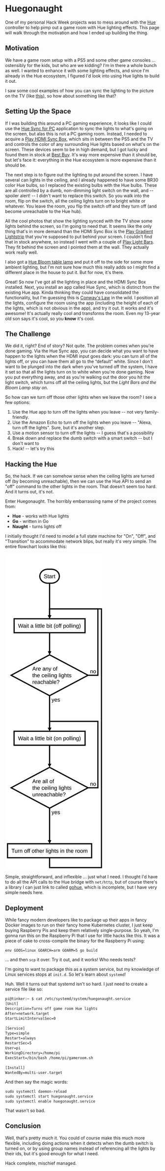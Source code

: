 # Huegonaught

One of my personal Hack Week projects was to mess around with the [Hue](https://www.philips-hue.com/en-us) controller to help pimp out a game room with Hue lighting effects. This page will walk through the motivation and how I ended up building the thing.

## Motivation

We have a game room setup with a PS5 and some other game consoles ... ostensibly for the kids, but who are we kidding? I'm in there a whole bunch as well. I wanted to enhance it with some lighting effects, and since I'm already in the Hue ecosystem, I figured I'd look into using Hue lights to build it out.

I saw some cool examples of how you can sync the lighting to the picture on the TV (like [this](https://www.philips-hue.com/en-us/explore-hue/propositions/entertainment/sync-with-tv)), so how about something like that?

## Setting Up the Space

If I was building this around a PC gaming experience, it looks like I could use the [Hue Sync for PC](https://www.philips-hue.com/en-us/explore-hue/propositions/entertainment/sync-with-pc) application to sync the lights to what's going on the screen, but alas this is not a PC gaming room. Instead, I needed to acquire a [Play HDMI Sync Box](https://www.philips-hue.com/en-us/p/hue-play-hdmi-sync-box-/046677555221), which sits in between the PS5 and the TV and controls the color of any surrounding Hue lights based on what's on the screen. These devices seem to be in high demand, but I got lucky and found them in stock at [Best Buy](https://www.bestbuy.com/site/philips-hue-play-hdmi-sync-box-black/6371722.p?skuId=6371722). It's way more expensive than it should be, but let's face it: everything in the Hue ecosystem is more expensive than it should be.

The next step is to figure out the lighting to put around the screen. I have several can lights in the ceiling, and I already happened to have some BR30 color Hue bulbs, so I replaced the existing bulbs with the Hue bulbs. These are all controlled by a dumb, non-dimming light switch on the wall, and -- spoiler alert! -- I didn't want to replace this switch. So you walk into the room, flip on the switch, all the ceiling lights turn on to bright white or whatever. You leave the room, you flip the switch off and they turn off (and become unreachable to the Hue hub).

All the cool photos that show the lighting synced with the TV show some lights behind the screen, so I'm going to need that. It seems like the only thing that's in more demand than the HDMI Sync Box is the [Play Gradient Lightstrip](https://www.philips-hue.com/en-us/p/hue-white-and-color-ambiance-play-gradient-lightstrip-75-inch/046677560423) that you're supposed to put behind your screen. I couldn't find that in stock anywhere, so instead I went with a couple of [Play Light Bars](https://www.philips-hue.com/en-us/p/hue-white-and-color-ambiance-play-light-bar-double-pack/7820230U7). They fit behind the screen and I pointed them at the wall. They actually work really well.

I also got a [Hue Bloom table lamp](https://www.philips-hue.com/en-us/p/hue-white-and-color-ambiance-bloom-table-lamp/046677560188) and put it off to the side for some more ambient lighting, but I'm not sure how much this really adds so I might find a different place in the house to put it. But for now, it's there.

Great! So now I've got all the lighting in place and the HDMI Sync Box installed. Next, you install an app called Hue Sync, which is distinct from the existing Hue app. Kinda thinking they could have consolidated the functionality, but I'm guessing this is [Conway's Law](https://en.wikipedia.org/wiki/Conway%27s_law) in the wild. I position all the lights, configure the room using the app (including the height of each of the lights, which is not obvious in the app), and try it out. It works and it's awesome! It's actually really cool and transforms the room. Even my 13-year old son says it's cool, so you **know** it's cool.

## The Challenge

We did it, right? End of story? Not quite. The problem comes when you're done gaming. Via the Hue Sync app, you can decide what you want to have happen to the lights when the HDMI input goes dark: you can turn all of the lights off, or you can have them all go to the “default” white. Since I don't want to be plunged into the dark when you've turned off the system, I have it set so that all the lights turn on to white when you're done gaming. Now you put everything away, and as you're walking out the door you hit the light switch, which turns off all the ceiling lights, but the *Light Bars and the Bloom Lamp stay on*.

So how can we turn off those other lights when we leave the room? I see a few options:
1. Use the Hue app to turn off the lights when you leave -- not very family-friendly.
1. Use the Amazon Echo to turn off the lights when you leave -- "Alexa, turn off the lights". Sure, but it's another step.
1. Use a motion sensor to turn off the lights -- I guess that's a possibility
1. Break down and replace the dumb switch with a smart switch -- but I don't want to
1. Hack! -- let's try this

## Hacking the Hue

So, the hack. If we can somehow sense when the ceiling lights are turned off (by becoming unreachable), then we can use the Hue API to send an "off" command to the other lights in the room. That doesn't seem too hard. And it turns out, it's not.

Enter Huegonaught. The horribly embarrassing name of the project comes from:
* **Hue** - works with Hue lights
* **Go** - written in Go
* **Naught** - turns lights off

I initially thought I'd need to model a full state machine for "On", "Off", and "Transition" to accommodate network blips, but really it's very simple. The entire flowchart looks like this:

![Flowchart](flowchart.svg)

Simple, straightforward, and inflexible ... just what I need. I thought I'd have to do all the API calls to the Hue bridge with `net/http`, but of course there's a library I can just link to called [gohue](https://github.com/Collinux/gohue), which is incomplete, but I have very simple needs here.

## Deployment

While fancy modern developers like to package up their apps in fancy Docker images to run on their fancy home Kubernetes cluster, I just keep buying Raspberry Pis and keep them relatively single-purpose. So yeah, I'm gonna run this on the Raspberry Pi that I use for little hacks like this. It was a piece of cake to cross-compile the binary for the Raspberry Pi using:
```
env GOOS=linux GOARCH=arm GOARM=5 go build
```
... and then `scp` it over. Try it out, and it works! Who needs tests?

I'm going to want to package this as a system service, but my knowledge of Linux services stops at `init.d`. So let's learn about `systemd`!

Huh. Well it turns out that systemd isn't so hard. I just need to create a service file like so:
```
pi@tinker:~ $ cat /etc/systemd/system/huegonaught.service
[Unit]
Description=Turns off game room Hue lights
After=network.target
StartLimitIntervalSec=0

[Service]
Type=simple
Restart=always
RestartSec=5
User=pi
WorkingDirectory=/home/pi
ExecStart=/bin/bash /home/pi/gameroom.sh

[Install]
WantedBy=multi-user.target
```
And then say the magic words:
```
sudo systemctl daemon-reload
sudo systemctl start huegonaught.service
sudo systemctl enable huegonaught.service
```
That wasn't so bad.

## Conclusion

Well, that's pretty much it. You could of course make this much more flexible, including doing actions when it detects when the dumb switch is turned on, or by using group names instead of referencing all the lights by their ids, but it's good enough for what I need.

Hack complete, mischief managed.
